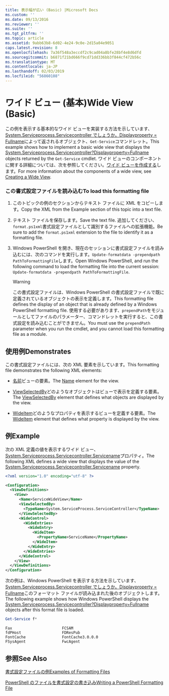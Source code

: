 ```yaml
---
title: 表示幅が広い (Basic) |Microsoft Docs
ms.custom: ''
ms.date: 09/13/2016
ms.reviewer: ''
ms.suite: ''
ms.tgt_pltfrm: ''
ms.topic: article
ms.assetid: 9abb63b8-6d02-4e24-9c0e-2d15a04e9051
caps.latest.revision: 8
ms.openlocfilehash: 7a36f548a3eccdf2c9cad04a8bfe28bf4e8d6dfd
ms.sourcegitcommit: b6871f21bd666f9cd71dd336bb3f844cf472b56c
ms.translationtype: MT
ms.contentlocale: ja-JP
ms.lasthandoff: 02/03/2019
ms.locfileid: "56860108"
---
```

# <a name="wide-view-basic"></a><span data-ttu-id="96aba-102">ワイド ビュー (基本)</span><span class="sxs-lookup"><span data-stu-id="96aba-102">Wide View (Basic)</span></span>

<span data-ttu-id="96aba-103">この例を表示する基本的なワイド ビューを実装する方法を示しています、 [System.Serviceprocess.Servicecontroller でしょうか。Displayproperty = Fullname](/dotnet/api/System.ServiceProcess.ServiceController)によって返されるオブジェクト、`Get-Service`コマンドレット。</span><span class="sxs-lookup"><span data-stu-id="96aba-103">This example shows how to implement a basic wide view that displays the [System.Serviceprocess.Servicecontroller?Displayproperty=Fullname](/dotnet/api/System.ServiceProcess.ServiceController) objects returned by the `Get-Service` cmdlet.</span></span> <span data-ttu-id="96aba-104">ワイド ビューのコンポーネントに関する詳細については、次を参照してください。[ワイド ビューを作成する](./creating-a-wide-view.md)します。</span><span class="sxs-lookup"><span data-stu-id="96aba-104">For more information about the components of a wide view, see [Creating a Wide View](./creating-a-wide-view.md).</span></span>

### <a name="to-load-this-formatting-file"></a><span data-ttu-id="96aba-105">この書式設定ファイルを読み込む</span><span class="sxs-lookup"><span data-stu-id="96aba-105">To load this formatting file</span></span>

1. <span data-ttu-id="96aba-106">このトピックの例のセクションからテキスト ファイルに XML をコピーします。</span><span class="sxs-lookup"><span data-stu-id="96aba-106">Copy the XML from the Example section of this topic into a text file.</span></span>

2. <span data-ttu-id="96aba-107">テキスト ファイルを保存します。</span><span class="sxs-lookup"><span data-stu-id="96aba-107">Save the text file.</span></span> <span data-ttu-id="96aba-108">追加してください、`format.ps1xml`書式設定ファイルとして識別するファイルへの拡張機能。</span><span class="sxs-lookup"><span data-stu-id="96aba-108">Be sure to add the `format.ps1xml` extension to the file to identify it as a formatting file.</span></span>

3. <span data-ttu-id="96aba-109">Windows PowerShell を開き、現在のセッションに書式設定ファイルを読み込むには、次のコマンドを実行します。`Update-formatdata -prependpath PathToFormattingFile`します。</span><span class="sxs-lookup"><span data-stu-id="96aba-109">Open Windows PowerShell, and run the following command to load the formatting file into the current session: `Update-formatdata -prependpath PathToFormattingFile`.</span></span>

   > [!WARNING]
   > <span data-ttu-id="96aba-110">この書式設定ファイルは、Windows PowerShell の書式設定ファイルで既に定義されているオブジェクトの表示を定義します。</span><span class="sxs-lookup"><span data-stu-id="96aba-110">This formatting file defines the display of an object that is already defined by a Windows PowerShell formatting file.</span></span> <span data-ttu-id="96aba-111">使用する必要があります、`prependPath`をモジュールとしてファイルのパラメーター、コマンドレットを実行すると、この書式設定を読み込むことができません。</span><span class="sxs-lookup"><span data-stu-id="96aba-111">You must use the `prependPath` parameter when you run the cmdlet, and you cannot load this formatting file as a module.</span></span>

## <a name="demonstrates"></a><span data-ttu-id="96aba-112">使用例</span><span class="sxs-lookup"><span data-stu-id="96aba-112">Demonstrates</span></span>

<span data-ttu-id="96aba-113">この書式設定ファイルには、次の XML 要素を示しています。</span><span class="sxs-lookup"><span data-stu-id="96aba-113">This formatting file demonstrates the following XML elements:</span></span>

- <span data-ttu-id="96aba-114">[名前](./name-element-for-view-format.md)ビューの要素。</span><span class="sxs-lookup"><span data-stu-id="96aba-114">The [Name](./name-element-for-view-format.md) element for the view.</span></span>

- <span data-ttu-id="96aba-115">[ViewSelectedBy](./viewselectedby-element-format.md)どのようなオブジェクトはビューで表示を定義する要素。</span><span class="sxs-lookup"><span data-stu-id="96aba-115">The [ViewSelectedBy](./viewselectedby-element-format.md) element that defines what objects are displayed by the view.</span></span>

- <span data-ttu-id="96aba-116">[WideItem](./wideitem-element-for-widecontrol-format.md)どのようなプロパティを表示するビューを定義する要素。</span><span class="sxs-lookup"><span data-stu-id="96aba-116">The [WideItem](./wideitem-element-for-widecontrol-format.md) element that defines what property is displayed by the view.</span></span>

## <a name="example"></a><span data-ttu-id="96aba-117">例</span><span class="sxs-lookup"><span data-stu-id="96aba-117">Example</span></span>

<span data-ttu-id="96aba-118">次の XML 定義の値を表示するワイド ビュー、 [System.Serviceprocess.Servicecontroller.Servicename](/dotnet/api/System.ServiceProcess.ServiceController.ServiceName)プロパティ。</span><span class="sxs-lookup"><span data-stu-id="96aba-118">The following XML defines a wide view that displays the value of the [System.Serviceprocess.Servicecontroller.Servicename](/dotnet/api/System.ServiceProcess.ServiceController.ServiceName) property.</span></span>

```xml
<?xml version="1.0" encoding="utf-8" ?>

<Configuration>
  <ViewDefinitions>
    <View>
      <Name>ServiceWideView</Name>
      <ViewSelectedBy>
        <TypeName>System.ServiceProcess.ServiceController</TypeName>
      </ViewSelectedBy>
      <WideControl>
        <WideEntries>
          <WideEntry>
            <WideItem>
              <PropertyName>ServiceName</PropertyName>
            </WideItem>
          </WideEntry>
        </WideEntries>
      </WideControl>
    </View>
  </ViewDefinitions>
</Configuration>
```

<span data-ttu-id="96aba-119">次の例は、Windows PowerShell を表示する方法を示しています、 [System.Serviceprocess.Servicecontroller でしょうか。Displayproperty = Fullname](/dotnet/api/System.ServiceProcess.ServiceController)このフォーマット ファイルが読み込まれた後のオブジェクトします。</span><span class="sxs-lookup"><span data-stu-id="96aba-119">The following example shows how Windows PowerShell displays the [System.Serviceprocess.Servicecontroller?Displayproperty=Fullname](/dotnet/api/System.ServiceProcess.ServiceController) objects after this format file is loaded.</span></span>

```powershell
Get-Service f*
```

```output
Fax                      FCSAM
fdPHost                  FDResPub
FontCache                FontCache3.0.0.0
FSysAgent                FwcAgent
```

## <a name="see-also"></a><span data-ttu-id="96aba-120">参照</span><span class="sxs-lookup"><span data-stu-id="96aba-120">See Also</span></span>

[<span data-ttu-id="96aba-121">書式設定ファイルの例</span><span class="sxs-lookup"><span data-stu-id="96aba-121">Examples of Formatting Files</span></span>](./examples-of-formatting-files.md)

[<span data-ttu-id="96aba-122">PowerShell のファイルを書式設定の書き込み</span><span class="sxs-lookup"><span data-stu-id="96aba-122">Writing a PowerShell Formatting File</span></span>](./writing-a-powershell-formatting-file.md)
